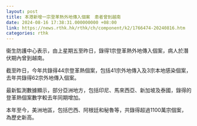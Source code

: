 ```yaml
---
layout: post
title: 本港新增一宗登革熱外地傳入個案　患者曾到越南
date: 2024-08-16 17:38:31.000000000 +08:00
link: https://news.rthk.hk/rthk/ch/component/k2/1766474-20240816.htm
categories: rthk
---
```


衞生防護中心表示，由上星期五至昨日，錄得1宗登革熱外地傳入個案，病人於潛伏期內曾到越南。

截至昨日，今年共錄得44宗登革熱個案，包括41宗外地傳入及3宗本地感染個案，去年共錄得62宗外地傳入個案。

最新監測數據顯示，部分亞洲地方，包括印尼、馬來西亞、新加坡及泰國，錄得的登革熱個案數字較去年同期增加。

本年至今，美洲地區，包括巴西、阿根廷和秘魯等，共錄得超過1100萬宗個案，為歷史新高。
